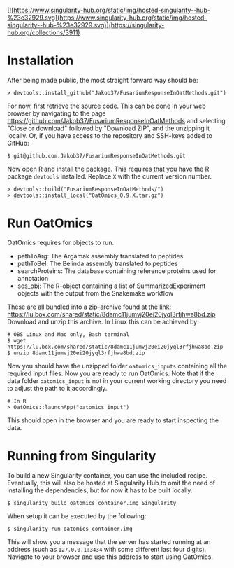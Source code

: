 [![https://www.singularity-hub.org/static/img/hosted-singularity--hub-%23e32929.svg](https://www.singularity-hub.org/static/img/hosted-singularity--hub-%23e32929.svg)](https://singularity-hub.org/collections/3911)

# Installation

After being made public, the most straight forward way should be:

```{r}
> devtools::install_github("Jakob37/FusariumResponseInOatMethods.git")
```

For now, first retrieve the source code. This can be done in your web browser by navigating to the page https://github.com/Jakob37/FusariumResponseInOatMethods and selecting "Close or download" followed by "Download ZIP", and the unzipping it locally. Or, if you have access to the repository and SSH-keys added to GitHub:

```{r}
$ git@github.com:Jakob37/FusariumResponseInOatMethods.git
```

Now open R and install the package. This requires that you have the R package `devtools` installed. Replace `X` with the current version number.

```{r}
> devtools::build("FusariumResponseInOatMethods/")
> devtools::install_local("OatOmics_0.9.X.tar.gz")
```

# Run OatOmics

OatOmics requires for objects to run.

* pathToArg: The Argamak assembly translated to peptides
* pathToBel: The Belinda assembly translated to peptides
* searchProteins: The database containing reference proteins used for annotation
* ses_obj: The R-object containing a list of SummarizedExperiment objects with the output from the Snakemake workflow

These are all bundled into a zip-archive found at the link: https://lu.box.com/shared/static/8damc11jumvj20ei20jyql3rfjhwa8bd.zip
Download and unzip this archive. In Linux this can be achieved by:

```{r}
# OBS Linux and Mac only, Bash terminal
$ wget https://lu.box.com/shared/static/8damc11jumvj20ei20jyql3rfjhwa8bd.zip
$ unzip 8damc11jumvj20ei20jyql3rfjhwa8bd.zip
```

Now you should have the unzipped folder `oatomics_inputs` containing all the required input files. Now you are ready to run OatOmics. Note that if the data folder `oatomics_input` is not in your current working directory you need to adjust the path to it accordingly.

```{r}
# In R
> OatOmics::launchApp("oatomics_input")
```

This should open in the browser and you are ready to start inspecting the data.

# Running from Singularity

To build a new Singularity container, you can use the included recipe. Eventually, this will also be hosted at Singularity Hub to omit the need of installing the dependencies, but for now it has to be built locally.

```
$ singularity build oatomics_container.img Singularity
```

When setup it can be executed by the following:

```
$ singularity run oatomics_container.img
```

This will show you a message that the server has started running at an address (such as `127.0.0.1:3434` with some different last four digits). Navigate to your browser and use this address to start using OatOmics.
